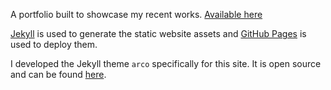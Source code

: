 A portfolio built to showcase my recent works. [Available here](https://meebuhs.github.io)

[Jekyll](https://jekyllrb.com/) is used to generate the static website assets and [GitHub Pages](https://pages.github.com/) is used to deploy them. 

I developed the Jekyll theme `arco` specifically for this site. It is open source and can be found [here](https://github.com/meebuhs/arco).